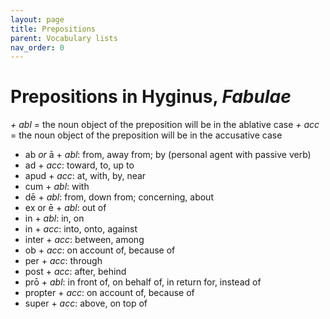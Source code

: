 ```yaml
---
layout: page
title: Prepositions
parent: Vocabulary lists
nav_order: 0
---
```



# Prepositions in Hyginus, *Fabulae*

 *+ abl* = the noun object of the preposition will be in the ablative case
*+ acc* = the noun object of the preposition will be in the accusative case 

- ab *or* ā + *abl*: from, away from; by (personal agent with passive verb)
- ad + *acc*: toward, to, up to 
- apud + *acc*: at, with, by, near
- cum + *abl*: with
- dē + *abl*: from, down from; concerning, about
- ex or ē + *abl*: out of
- in + *abl*: in, on
- in + *acc*: into, onto, against
- inter + *acc*: between, among
- ob + *acc*: on account of, because of
- per + *acc*: through
- post + *acc*: after, behind
- prō + *abl*: in front of, on behalf of, in return for, instead of
- propter + *acc*: on account of, because of
- super + *acc*: above, on top of
